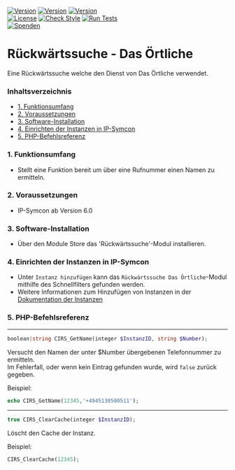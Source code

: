 [![Version](https://img.shields.io/badge/Symcon-PHPModul-red.svg)](https://www.symcon.de/service/dokumentation/entwicklerbereich/sdk-tools/sdk-php/)
[![Version](https://img.shields.io/badge/Modul%20Version-1.00-blue.svg)]()
[![Version](https://img.shields.io/badge/Symcon%20Version-6.0%20%3E-green.svg)](https://community.symcon.de/t/ip-symcon-6-0-testing/44478)  
[![License](https://img.shields.io/badge/License-CC%20BY--NC--SA%204.0-green.svg)](https://creativecommons.org/licenses/by-nc-sa/4.0/)
[![Check Style](https://github.com/Nall-chan/Caller_ID_Reverse_Search/workflows/Check%20Style/badge.svg)](https://github.com/Nall-chan/Caller_ID_Reverse_Search/actions) [![Run Tests](https://github.com/Nall-chan/Caller_ID_Reverse_Search/workflows/Run%20Tests/badge.svg)](https://github.com/Nall-chan/Caller_ID_Reverse_Search/actions)  
[![Spenden](https://www.paypalobjects.com/de_DE/DE/i/btn/btn_donate_SM.gif)](../README.md#spenden)  

# Rückwärtssuche - Das Örtliche <!-- omit in toc -->  
Eine Rückwärtssuche welche den Dienst von Das Örtliche verwendet.  

### Inhaltsverzeichnis <!-- omit in toc -->  

- [1. Funktionsumfang](#1-funktionsumfang)
- [2. Voraussetzungen](#2-voraussetzungen)
- [3. Software-Installation](#3-software-installation)
- [4. Einrichten der Instanzen in IP-Symcon](#4-einrichten-der-instanzen-in-ip-symcon)
- [5. PHP-Befehlsreferenz](#5-php-befehlsreferenz)

### 1. Funktionsumfang

* Stellt eine Funktion bereit um über eine Rufnummer einen Namen zu ermitteln.  

### 2. Voraussetzungen

- IP-Symcon ab Version 6.0

### 3. Software-Installation

* Über den Module Store das 'Rückwärtssuche'-Modul installieren.  

### 4. Einrichten der Instanzen in IP-Symcon

- Unter `Instanz hinzufügen` kann das `Rückwärtssuche Das Örtliche`-Modul mithilfe des Schnellfilters gefunden werden.  
- Weitere Informationen zum Hinzufügen von Instanzen in der [Dokumentation der Instanzen](https://www.symcon.de/service/dokumentation/konzepte/instanzen/#Instanz_hinzufügen)


### 5. PHP-Befehlsreferenz

---
```php
boolean|string CIRS_GetName(integer $InstanzID, string $Number);
```
Versucht den Namen der unter $Number übergebenen Telefonnummer zu ermitteln.  
Im Fehlerfall, oder wenn kein Eintrag gefunden wurde, wird `false` zurück gegeben.

Beispiel:  
```php
echo CIRS_GetName(12345,'+4945130500511');
```  
---
```php
true CIRS_ClearCache(integer $InstanzID);
```
Löscht den Cache der Instanz.  

Beispiel:  
```php
CIRS_ClearCache(12345);
```
